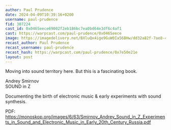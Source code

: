 ```yaml
---
author: Paul Prudence
date: 2024-04-09T10:39:16+0200
username: paul-prudence
fid: 307224
cast_id: 0x0465eece69002f2eb186bc7ea0bd64e3df6c4af1
cast: https://warpcast.com/paul-prudence/0x0465eece
image: https://imagedelivery.net/BXluQx4ige9GuW0Ia56BHw/dd32a82f-7ae8-47fb-d850-9526e5f12000/original
recast_author: Paul Prudence
recast_username: paul-prudence
recast_hash: https://warpcast.com/paul-prudence/0x7e50e21e
layout: post
---
```

Moving into sound territory here. But this is a fascinating book.  
  
Andrey Smirnov  
SOUND in Z  
  
Documenting the birth of electronic music & early experiments with sound synthesis.   
  
PDF:  
https://monoskop.org/images/6/63/Smirnov_Andrey_Sound_in_Z_Experiments_in_Sound_and_Electronic_Music_in_Early_20th_Century_Russia.pdf  

<img src='https://imagedelivery.net/BXluQx4ige9GuW0Ia56BHw/dd32a82f-7ae8-47fb-d850-9526e5f12000/original' alt='' referrerpolicy='no-referrer'/>
